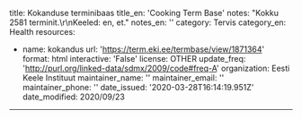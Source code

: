 title: Kokanduse terminibaas
title_en: 'Cooking Term Base'
notes: "Kokku 2581 terminit.\r\nKeeled: en, et."
notes_en: ''
category: Tervis
category_en: Health
resources:
  - name: kokandus
    url: 'https://term.eki.ee/termbase/view/1871364'
    format: html
    interactive: 'False'
license: OTHER
update_freq: 'http://purl.org/linked-data/sdmx/2009/code#freq-A'
organization: Eesti Keele Instituut
maintainer_name: ''
maintainer_email: ''
maintainer_phone: ''
date_issued: '2020-03-28T16:14:19.951Z'
date_modified: 2020/09/23
---

